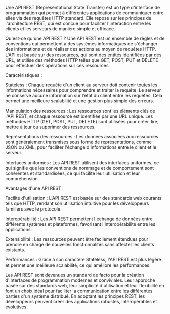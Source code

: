 Une API REST (Representational State Transfer) est un type d'interface de programmation qui permet à différentes applications de communiquer entre elles via des requêtes HTTP standard. Elle repose sur les principes de l'architecture REST, qui est conçue pour faciliter l'interaction entre les clients et les serveurs de manière simple et efficace.

Qu'est-ce qu'une API REST ?
Une API REST est un ensemble de règles et de conventions qui permettent à des systèmes informatiques de s'échanger des informations et de réaliser des actions au moyen de requêtes HTTP. L'API est basée sur des ressources, qui sont des entités identifiées par des URL, et utilise des méthodes HTTP telles que GET, POST, PUT et DELETE pour effectuer des opérations sur ces ressources.

Caractéristiques :

Stateless : Chaque requête d'un client au serveur doit contenir toutes les informations nécessaires pour comprendre et traiter la requête. Le serveur ne conserve aucune information sur l'état du client entre les requêtes. Cela permet une meilleure scalabilité et une gestion plus simple des erreurs.

Manipulation des ressources : Les ressources sont les éléments clés de l'API REST, et chaque ressource est identifiée par une URL unique. Les méthodes HTTP (GET, POST, PUT, DELETE) sont utilisées pour créer, lire, mettre à jour ou supprimer des ressources.

Représentations des ressources : Les données associées aux ressources sont généralement transmises sous forme de représentations, comme JSON ou XML, pour faciliter l'échange d'informations entre le client et le serveur.

Interfaces uniformes : Les API REST utilisent des interfaces uniformes, ce qui signifie que les conventions de nommage et de comportement sont cohérentes et standardisées, ce qui facilite leur utilisation et leur compréhension.

Avantages d'une API REST :

Facilité d'utilisation : L'API REST est basée sur des standards web courants tels que HTTP, rendant son utilisation intuitive pour les développeurs familiers avec le protocole.

Interopérabilité : Les API REST permettent l'échange de données entre différents systèmes et plateformes, favorisant l'interopérabilité entre les applications.

Extensibilité : Les ressources peuvent être facilement étendues pour prendre en charge de nouvelles fonctionnalités sans affecter les clients existants.

Performances : Grâce à son caractère Stateless, l'API REST est plus légère et permet une meilleure scalabilité, ce qui améliore les performances.


Les API REST sont devenues un standard de facto pour la création d'interfaces de programmation modernes et conviviales. Leur approche basée sur des standards web, leur simplicité d'utilisation et leur flexibilité en font un choix idéal pour faciliter la communication entre les différentes parties d'un système distribué. En adoptant les principes REST, les développeurs peuvent créer des applications robustes, interopérables et évolutives.
